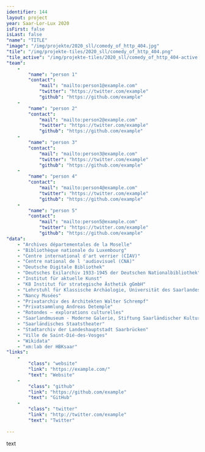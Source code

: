 ```yaml
---
identifier: 144
layout: project
year: Saar-Lor-Lux 2020
isFirst: false
isLast: false
"name": "TITLE"
"image": "/img/projekte/2020_sll/comedy_of_http_404.jpg"
"tile": "/img/projekte-tiles/2020_sll/comedy_of_http_404.png"
"tile_active": "/img/projekte-tiles/2020_sll/comedy_of_http_404-active.png"
"team":
    -
        "name": "person 1"
        "contact":
            "mail": "mailto:person1@example.com"
            "twitter": "https://twitter.com/example"
            "github": "https://github.com/example"
    -
        "name": "person 2"
        "contact":
            "mail": "mailto:person2@example.com"
            "twitter": "https://twitter.com/example"
            "github": "https://github.com/example"
    -
        "name": "person 3"
        "contact":
            "mail": "mailto:person3@example.com"
            "twitter": "https://twitter.com/example"
            "github": "https://github.com/example"
    -
        "name": "person 4"
        "contact":
            "mail": "mailto:person4@example.com"
            "twitter": "https://twitter.com/example"
            "github": "https://github.com/example"
    -
        "name": "person 5"
        "contact":
            "mail": "mailto:person5@example.com"
            "twitter": "https://twitter.com/example"
            "github": "https://github.com/example"
"data":
    - "Archives départementales de la Moselle"
    - "Bibliothèque nationale du Luxembourg"
    - "Centre international d'art verrier (CIAV)"
    - "Centre national de l 'audiovisuel (CNA)"
    - "Deutsche Digitale Bibliothek"
    - "Deutsches Exilarchiv 1933-1945 der Deutschen Nationalbibliothek"
    - "Institut für aktuelle Kunst"
    - "K8 Institut für strategische Ästhetik gGmbH"
    - "Lehrstuhl für Klassische Archäologie, Universität des Saarlandes"
    - "Nancy Musées"
    - "Privatarchiv des Architekten Walter Schrempf"
    - "Privatsammlung Andreas Detemple"
    - "Rotondes – explorations culturelles"
    - "Saarlandmuseum - Moderne Galerie, Stiftung Saarländischer Kulturbesitz"
    - "Saarländisches Staatstheater"
    - "Stadtarchiv der Landeshauptstadt Saarbrücken"
    - "Ville de Saint-Dié-des-Vosges"
    - "Wikidata"
    - "xm:lab der HBKsaar"
"links":
    -
        "class": "website"
        "link": "https://example.com/"
        "text": "Website"
    -
        "class": "github"
        "link": "https://github.com/example"
        "text": "GitHub"
    -
        "class": "twitter"
        "link": "http://twitter.com/example"
        "text": "Twitter"
           
---
```

text